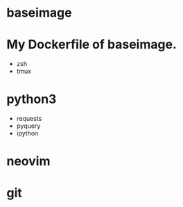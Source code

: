 # baseimage

# My Dockerfile of baseimage.
- zsh
- tmux

# python3
- requests
- pyquery
- ipython

# neovim

# git
